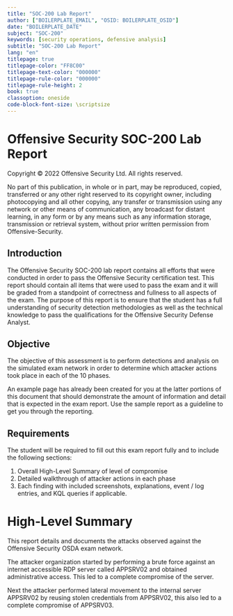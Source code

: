 ```yaml
---
title: "SOC-200 Lab Report"
author: ["BOILERPLATE_EMAIL", "OSID: BOILERPLATE_OSID"]
date: "BOILERPLATE_DATE"
subject: "SOC-200"
keywords: [security operations, defensive analysis]
subtitle: "SOC-200 Lab Report"
lang: "en"
titlepage: true
titlepage-color: "FF8C00"
titlepage-text-color: "000000"
titlepage-rule-color: "000000"
titlepage-rule-height: 2
book: true
classoption: oneside
code-block-font-size: \scriptsize
---
```

# Offensive Security SOC-200 Lab Report

Copyright © 2022 Offensive Security Ltd. All rights reserved.

No part of this publication, in whole or in part, may be reproduced, copied, transferred or any other right reserved to its copyright owner, including photocopying and all other copying, any transfer or transmission using any network or other means of communication, any broadcast for distant learning, in any form or by any means such as any information storage, transmission or retrieval system, without prior written permission from Offensive-Security.

## Introduction

The Offensive Security SOC-200 lab report contains all efforts that were conducted in order to pass the Offensive Security certification test.  This report should contain all items that were used to pass the exam and it will be graded from a standpoint of correctness and fullness to all aspects of the exam.  The purpose of this report is to ensure that the student has a full understanding of security detection methodologies as well as the technical knowledge to pass the qualifications for the Offensive Security Defense Analyst.

## Objective

The objective of this assessment is to perform detections and analysis on the simulated exam network in order to determine which attacker actions took place in each of the 10 phases.

An example page has already been created for you at the latter portions of this document that should demonstrate the amount of information and detail that is expected in the exam report.
Use the sample report as a guideline to get you through the reporting.

## Requirements

The student will be required to fill out this exam report fully and to include the following sections:

1. Overall High-Level Summary of level of compromise
2. Detailed walkthrough of attacker actions in each phase
3. Each finding with included screenshots, explanations, event / log entries, and KQL queries if applicable.

# High-Level Summary

This report details and documents the attacks observed against the Offensive Security OSDA exam network.

The attacker organization started by performing a brute force against an internet accessible RDP server called APPSRV02 and obtained administrative access. This led to a complete compromise of the server.

Next the attacker performed lateral movement to the internal server APPSRV02 by reusing stolen credentials from APPSRV02, this also led to a complete compromise of APPSRV03.
